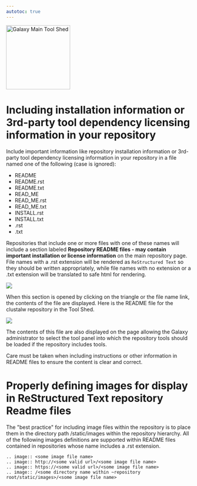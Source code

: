 ```yaml
---
autotoc: true
---
```

<div class='center'> <a href='http://toolshed.g2.bx.psu.edu'><img src="/src/images/logos/ToolShed.jpg" alt="Galaxy Main Tool Shed" height="174" /></a> </div>



# Including installation information or 3rd-party tool dependency licensing information in your repository

Include important information like repository installation information or 3rd-party tool dependency licensing information in your repository in a file named one of the following (case is ignored):

* README
* README.rst
* README.txt
* READ_ME
* READ_ME.rst
* READ_ME.txt
* INSTALL.rst
* INSTALL.txt
* <repository name>.rst
* <repository name>.txt

Repositories that include one or more files with one of these names will include a section labeled **Repository README files - may contain important installation or license information** on the main repository page.  File names with a .rst extension will be rendered as `ReStructured Text` so they should be written appropriately, while file names with no extension or a .txt extension will be translated to safe html for rendering.

![](/src/tool-shed-readme-files/readme_files_section.png)

When this section is opened by clicking on the triangle or the file name link, the contents of the file are displayed.  Here is the README file for the clustalw repository in the Tool Shed.

![](/src/tool-shed-readme-files/clustalw_readme.png)

The contents of this file are also displayed on the page allowing the Galaxy administrator to select the tool panel into which the repository tools should be loaded if the repository includes tools.

Care must be taken when including instructions or other information in README files to ensure the content is clear and correct.

# Properly defining images for display in ReStructured Text repository Readme files

The "best practice" for including image files within the repository is to place them in the directory path <repository root>/static/images within the repository hierarchy.  All of the following images definitions are supported within README files contained in repositories whose name includes a .rst extension.

```
.. image:: <some image file name>
.. image:: http://<some valid url>/<some image file name>
.. image:: https://<some valid url>/<some image file name>
.. image:: /<some directory name within ~repository root/static/images>/<some image file name>
```

